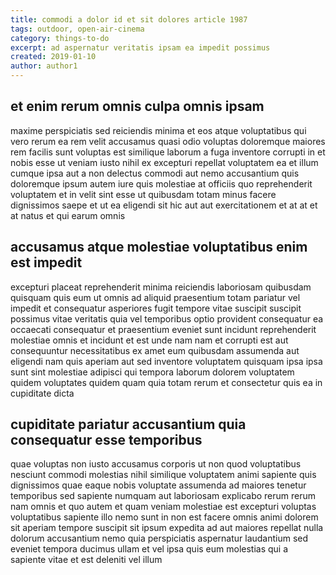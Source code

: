 ```yaml
---
title: commodi a dolor id et sit dolores article 1987
tags: outdoor, open-air-cinema
category: things-to-do
excerpt: ad aspernatur veritatis ipsam ea impedit possimus
created: 2019-01-10
author: author1
---
```


## et enim rerum omnis culpa omnis ipsam

maxime perspiciatis sed reiciendis minima et eos atque voluptatibus qui vero rerum ea rem velit accusamus quasi odio voluptas doloremque maiores rem facilis sunt voluptas est similique laborum a fuga inventore corrupti in et nobis esse ut veniam iusto nihil ex excepturi repellat voluptatem ea et illum cumque ipsa aut a non delectus commodi aut nemo accusantium quis doloremque ipsum autem iure quis molestiae at officiis quo reprehenderit voluptatem et in velit sint esse ut quibusdam totam minus facere dignissimos saepe et ut ea eligendi sit hic aut aut exercitationem et at at et at natus et qui earum omnis

## accusamus atque molestiae voluptatibus enim est impedit

excepturi placeat reprehenderit minima reiciendis laboriosam quibusdam quisquam quis eum ut omnis ad aliquid praesentium totam pariatur vel impedit et consequatur asperiores fugit tempore vitae suscipit suscipit possimus vitae veritatis quia vel temporibus optio provident consequatur ea occaecati consequatur et praesentium eveniet sunt incidunt reprehenderit molestiae omnis et incidunt et est unde nam nam et corrupti est aut consequuntur necessitatibus ex amet eum quibusdam assumenda aut eligendi nam quis aperiam aut sed inventore voluptatem quisquam ipsa ipsa sunt sint molestiae adipisci qui tempora laborum dolorem voluptatem quidem voluptates quidem quam quia totam rerum et consectetur quis ea in cupiditate dicta

## cupiditate pariatur accusantium quia consequatur esse temporibus

quae voluptas non iusto accusamus corporis ut non quod voluptatibus nesciunt commodi molestias nihil similique voluptatem animi sapiente quis dignissimos quae eaque nobis voluptate assumenda ad maiores tenetur temporibus sed sapiente numquam aut laboriosam explicabo rerum rerum nam omnis et quo autem et quam veniam molestiae est excepturi voluptas voluptatibus sapiente illo nemo sunt in non est facere omnis animi dolorem sit aperiam tempore suscipit sit ipsum expedita ad aut maiores repellat nulla dolorum accusantium nemo quia perspiciatis aspernatur laudantium sed eveniet tempora ducimus ullam et vel ipsa quis eum molestias qui a sapiente vitae et est deleniti vel illum
